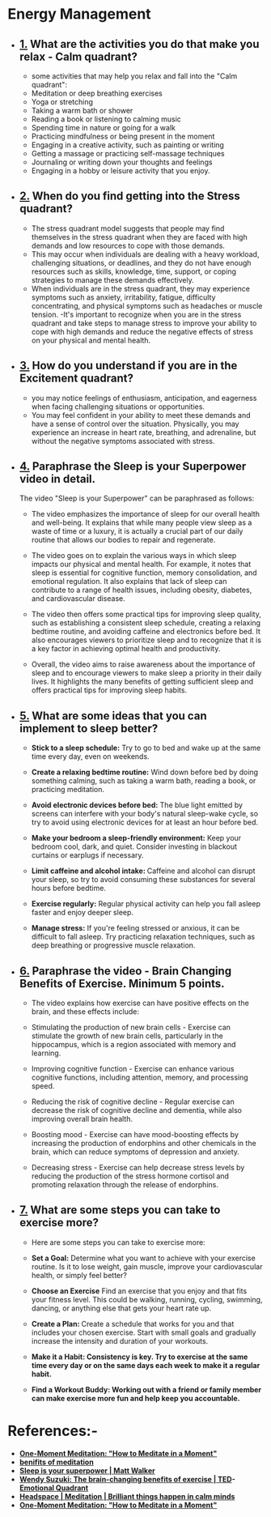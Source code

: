 # Energy Management

- ## [1.]() What are the activities you do that make you relax - Calm quadrant?
  - some activities that may help you relax and fall into the "Calm quadrant":

  * Meditation or deep breathing exercises
  * Yoga or stretching
  * Taking a warm bath or shower
  * Reading a book or listening to calming music
  * Spending time in nature or going for a walk
  * Practicing mindfulness or being present in the moment
  * Engaging in a creative activity, such as painting or writing
  * Getting a massage or practicing self-massage techniques
  * Journaling or writing down your thoughts and feelings
  * Engaging in a hobby or leisure activity that you enjoy.

- ## [2.]() When do you find getting into the Stress quadrant?

  - The stress quadrant model suggests that people may find themselves in the stress quadrant when they are faced with high demands and low resources to cope with those demands.
  - This may occur when individuals are dealing with a heavy workload, challenging situations, or deadlines, and they do not have enough resources such as skills, knowledge, time, support, or coping strategies to manage these demands effectively. 
  - When individuals are in the stress quadrant, they may experience symptoms such as anxiety, irritability, fatigue, difficulty concentrating, and physical symptoms such as headaches or muscle tension. 
  -It's important to recognize when you are in the stress quadrant and take steps to manage stress to improve your ability to cope with high demands and reduce the negative effects of stress on your physical and mental health.

- ## [3.]() How do you understand if you are in the Excitement quadrant?
  - you may notice feelings of enthusiasm, anticipation, and eagerness when facing challenging situations or opportunities. 
  - You may feel confident in your ability to meet these demands and have a sense of control over the situation. Physically, you may experience an increase in heart rate, breathing, and adrenaline, but without the negative symptoms associated with stress.
- ## [4.]() Paraphrase the Sleep is your Superpower video in detail.
    The video "Sleep is your Superpower" can be paraphrased as follows:

    - The video emphasizes the importance of sleep for our overall health and well-being. It explains that while many people view sleep as a waste of time or a luxury, it is actually a crucial part of our daily routine that allows our bodies to repair and regenerate.

    - The video goes on to explain the various ways in which sleep impacts our physical and mental health. For example, it notes that sleep is essential for cognitive function, memory consolidation, and emotional regulation. It also explains that lack of sleep can contribute to a range of health issues, including obesity, diabetes, and cardiovascular disease.

    - The video then offers some practical tips for improving sleep quality, such as establishing a consistent sleep schedule, creating a relaxing bedtime routine, and avoiding caffeine and electronics before bed. It also encourages viewers to prioritize sleep and to recognize that it is a key factor in achieving optimal health and productivity.

    - Overall, the video aims to raise awareness about the importance of sleep and to encourage viewers to make sleep a priority in their daily lives. It highlights the many benefits of getting sufficient sleep and offers practical tips for improving sleep habits.

- ## [5.]() What are some ideas that you can implement to sleep better?

  - <b>Stick to a sleep schedule:</b> Try to go to bed and wake up at the same time every day, even on weekends.

  - <b>Create a relaxing bedtime routine:</b> Wind down before bed by doing something calming, such as taking a warm bath, reading a book, or practicing meditation.

  - <b>Avoid electronic devices before bed:</b> The blue light emitted by screens can interfere with your body's natural sleep-wake cycle, so try to avoid using electronic devices for at least an hour before bed.

  - <b>Make your bedroom a sleep-friendly environment:</b> Keep your bedroom cool, dark, and quiet. Consider investing in blackout curtains or earplugs if necessary.

  - <b>Limit caffeine and alcohol intake: </b>Caffeine and alcohol can disrupt your sleep, so try to avoid consuming these substances for several hours before bedtime.

  - <b>Exercise regularly:</b> Regular physical activity can help you fall asleep faster and enjoy deeper sleep.

  - <b>Manage stress:</b> If you're feeling stressed or anxious, it can be difficult to fall asleep. Try practicing relaxation techniques, such as deep breathing or progressive muscle relaxation.

- ## [6.]() Paraphrase the video - Brain Changing Benefits of Exercise. Minimum 5 points.

  - The video explains how exercise can have positive effects on the brain, and these effects include:

  - Stimulating the production of new brain cells - Exercise can stimulate the growth of new brain cells, particularly in the hippocampus, which is a region associated with memory and learning.

  - Improving cognitive function - Exercise can enhance various cognitive functions, including attention, memory, and processing speed.

  - Reducing the risk of cognitive decline - Regular exercise can decrease the risk of cognitive decline and dementia, while also improving overall brain health.

  - Boosting mood - Exercise can have mood-boosting effects by increasing the production of endorphins and other chemicals in the brain, which can reduce symptoms of depression and anxiety.

  - Decreasing stress - Exercise can help decrease stress levels by reducing the production of the stress hormone cortisol and promoting relaxation through the release of endorphins.

- ## [7.]() What are some steps you can take to exercise more?

  - Here are some steps you can take to exercise more:

  - <b>Set a Goal:</b> Determine what you want to achieve with your exercise routine. Is it to lose weight, gain muscle, improve your cardiovascular health, or simply feel better?

   - <b>Choose an Exercise</b> Find an exercise that you enjoy and that fits your fitness level. This could be walking, running, cycling, swimming, dancing, or anything else that gets your heart rate up.

   - <b>Create a Plan: </b> Create a schedule that works for you and that includes your chosen exercise. Start with small goals and gradually increase the intensity and duration of your workouts.

   - <b>Make it a Habit:<b>  Consistency is key. Try to exercise at the same time every day or on the same days each week to make it a regular habit.

   - <b>Find a Workout Buddy: </b> Working out with a friend or family member can make exercise more fun and help keep you accountable.

# References:-

- [One-Moment Meditation: "How to Meditate in a Moment"](https://www.youtube.com/watch?v=F6eFFCi12v8)
- [benifits of meditation](https://www.healthline.com/health/mental-health/types-of-meditation)
- [Sleep is your superpower | Matt Walker](https://www.youtube.com/watch?v=5MuIMqhT8DM)
- [Wendy Suzuki: The brain-changing benefits of exercise | TED](https://www.youtube.com/watch?v=BHY0FxzoKZE)- [Emotional Quadrant](https://www.researchgate.net/publication/335191634/figure/fig2/AS:792212367486976@1565889555183/Modified-PA-plane-with-four-emotional-quadrants.jpg)
- [Headspace | Meditation | Brilliant things happen in calm minds](https://www.youtube.com/watch?v=lACf4O_eSt0)
- [One-Moment Meditation: "How to Meditate in a Moment"](https://www.youtube.com/watch?v=F6eFFCi12v8)

